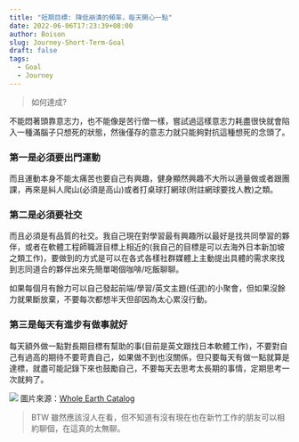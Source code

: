 ```yaml
---
title: "短期目標: 降低崩潰的頻率，每天開心一點"
date: 2022-06-06T17:23:39+08:00
author: Boison
slug: Journey-Short-Term-Goal
draft: false
tags:
  - Goal
  - Journey
---
```



> 如何達成?

不能悶著頭靠意志力，也不能像是苦行僧一樣，嘗試過這樣意志力耗盡很快就會陷入一種滿腦子只想死的狀態，然後僅存的意志力就只能夠對抗這種想死的念頭了。

### 第一是必須要出門運動

而且運動本身不能太痛苦也要自己有興趣，健身顯然興趣不大所以適量做或者跟團課，再來是糾人爬山(必須是高山)或者打桌球打網球(附註網球要找人教)之類。

### 第二是必須要社交


而且必須是有品質的社交。我自己現在對學習最有興趣所以最好是找共同學習的夥伴，或者在軟體工程師職涯目標上相近的(我自己的目標是可以去海外日本新加坡之類工作)，要做到的方式是可以在各式各樣社群媒體上主動提出具體的需求來找到志同道合的夥伴出來先簡單喝個咖啡/吃飯聊聊。


如果每個月有餘力可以自己發起前端/學習/英文主題(任選)的小聚會，但如果沒餘力就果斷放棄，不要每次都想半天但卻因為太心累沒行動。

### 第三是每天有進步有做事就好

每天額外做一點對長期目標有幫助的事(目前是英文跟找日本軟體工作)，不要對自己有過高的期待不要苛責自己，如果做不到也沒關係，但只要每天有做一點就算是達標，就盡可能記錄下來也鼓勵自己，不要每天去思考太長期的事情，定期思考一次就夠了。

![](https://live.staticflickr.com/5524/11253937913_8844c09e97_k.jpg)
圖片來源：[Whole Earth Catalog](https://www.flickr.com/photos/bernzo/11253937913)


> BTW 雖然應該沒人在看，但不知道有沒有現在也在新竹工作的朋友可以相約聊個，在這真的太無聊。